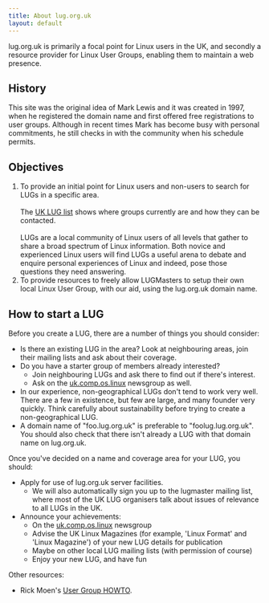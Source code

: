 ```yaml
---
title: About lug.org.uk
layout: default
---
```

lug.org.uk is primarily a focal point for Linux users in the UK, and secondly a resource provider for Linux User Groups, enabling them to maintain a web presence.

<h2>History</h2>

This site was the original idea of Mark Lewis and it was created in 1997, when he registered the domain name and first offered free registrations to user groups. Although in recent times Mark has become busy with personal commitments, he still checks in with the community when his schedule permits.

<h2>Objectives</h2>

1. To provide an initial point for Linux users and non-users to search for LUGs in a specific area.<br><br>The [UK LUG list](/lugs) shows where groups currently are and how they can be contacted.<br><br>LUGs are a local community of Linux users of all levels that gather to share a broad spectrum of Linux information. Both novice and experienced Linux users will find LUGs a useful arena to debate and enquire personal experiences of Linux and indeed, pose those questions they need answering.
2. To provide resources to freely allow LUGMasters to setup their own local Linux User Group, with our aid, using the lug.org.uk domain name.

<h2 id="start_a_lug">How to start a LUG</h2>

Before you create a LUG, there are a number of things you should consider:

* Is there an existing LUG in the area? Look at neighbouring areas, join their mailing lists and ask about their coverage.
* Do you have a starter group of members already interested?
  * Join neighbouring LUGs and ask there to find out if there's interest.
  * Ask on the [uk.comp.os.linux](news:uk.comp.os.linux) newsgroup as well.
* In our experience, non-geographical LUGs don't tend to work very well. There are a few in existence, but few are large, and many founder very quickly. Think carefully about sustainability before trying to create a non-geographical LUG.
* A domain name of "foo.lug.org.uk" is preferable to "foolug.lug.org.uk". You should also check that there isn't already a LUG with that domain name on lug.org.uk.

Once you've decided on a name and coverage area for your LUG, you should:

* Apply for use of lug.org.uk server facilities.
  * We will also automatically sign you up to the lugmaster mailing list, where most of the UK LUG organisers talk about issues of relevance to all LUGs in the UK.
* Announce your achievements:
  * On the [uk.comp.os.linux](news:uk.comp.os.linux) newsgroup
  * Advise the UK Linux Magazines (for example, 'Linux Format' and 'Linux Magazine') of your new LUG details for publication
  * Maybe on other local LUG mailing lists (with permission of course)
  * Enjoy your new LUG, and have fun

Other resources:

* Rick Moen's [User Group HOWTO](http://www.tldp.org/HOWTO/User-Group-HOWTO.html).


